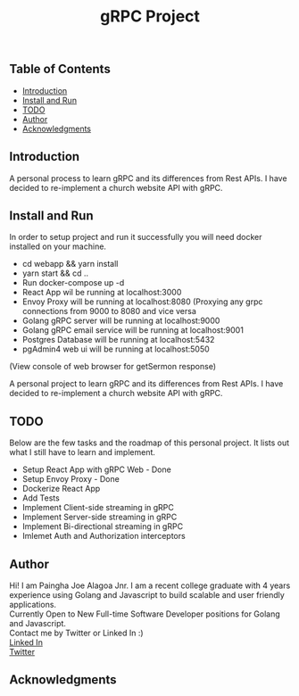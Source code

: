 <h1 align="center"> gRPC Project </h1> <br>

## Table of Contents

- [Introduction](#introduction)
- [Install and Run](#install-run)
- [TODO](#todo)
- [Author](#author)
- [Acknowledgments](#acknowledgments)

## Introduction

A personal process to learn gRPC and its differences from Rest APIs. I have decided to re-implement a church website API with gRPC.

## Install and Run

In order to setup project and run it successfully you will need docker installed on your machine.

<ul>
    <li>cd webapp && yarn install</li>
    <li>yarn start && cd ..</li>
    <li>Run docker-compose up -d</li>
    <li>React App wil be running at localhost:3000</li>
    <li>Envoy Proxy will be running at localhost:8080 (Proxying any grpc connections from 9000 to 8080 and vice versa</li>
    <li>Golang gRPC server will be running at localhost:9000</li>
    <li>Golang gRPC email service will be running at localhost:9001</li>
    <li>Postgres Database will be running at localhost:5432</li>
    <li>pgAdmin4 web ui will be running at localhost:5050</li>
</ul>

(View console of web browser for getSermon response)

A personal project to learn gRPC and its differences from Rest APIs. I have decided to re-implement a church website API with gRPC.

## TODO

Below are the few tasks and the roadmap of this personal project. It lists out what I still have to learn and implement.

<ul>
    <li>Setup React App with gRPC Web - Done</li>
    <li>Setup Envoy Proxy - Done</li>
    <li>Dockerize React App</li>
    <li>Add Tests</li>
    <li>Implement Client-side streaming in gRPC</li>
    <li>Implement Server-side streaming in gRPC</li>
    <li>Implement Bi-directional streaming in gRPC</li>
    <li>Imlemet Auth and Authorization interceptors</li>
</ul>

## Author

Hi! I am Paingha Joe Alagoa Jnr. I am a recent college graduate with 4 years experience using Golang and Javascript to build scalable and user friendly applications.
<br/>
Currently Open to New Full-time Software Developer positions for Golang and Javascript.
<br />
Contact me by Twitter or Linked In :)
<br/>
[Linked In](https://www.linkedin.com/in/paingha-alagoa-joe/)
<br />
[Twitter](https://twitter.com/painghajnr)

## Acknowledgments

